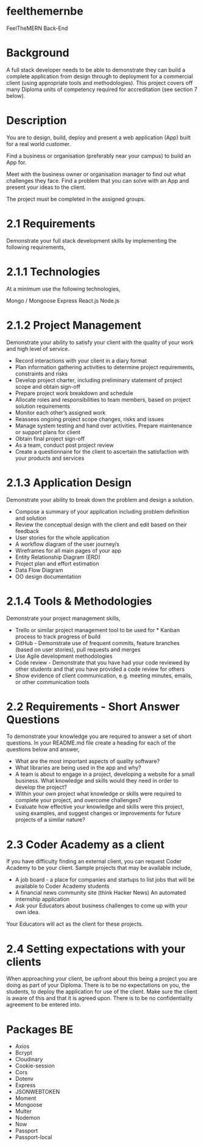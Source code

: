 # feelthemernbe
FeelTheMERN Back-End

# Background
A full stack developer needs to be able to demonstrate they can build a complete application from design through to deployment for a commercial client (using appropriate tools and methodologies). This project covers off many Diploma units of competency required for accreditation (see section 7 below).

# Description
You are to design, build, deploy and present a web application (App) built for a real world customer.

Find a business or organisation (preferably near your campus) to build an App for.

Meet with the business owner or organisation manager to find out what challenges they face. Find a problem that you can solve with an App and present your ideas to the client.

The project must be completed in the assigned groups.

# 2.1 Requirements
Demonstrate your full stack development skills by implementing the following requirements,

# 2.1.1 Technologies
At a minimum use the following technologies,

Mongo / Mongoose
Express
React.js
Node.js

# 2.1.2 Project Management
Demonstrate your ability to satisfy your client with the quality of your work and high level of service.

* Record interactions with your client in a diary format
* Plan information gathering activities to determine project requirements, constraints and risks
* Develop project charter, including preliminary statement of project scope and obtain sign-off
* Prepare project work breakdown and schedule
* Allocate roles and responsibilities to team members, based on project solution requirements
* Monitor each other’s assigned work
* Reassess ongoing project scope changes, risks and issues
* Manage system testing and hand over activities. Prepare maintenance or support plans for client
* Obtain final project sign-off
* As a team, conduct post project review
* Create a questionnaire for the client to ascertain the satisfaction with your products and services

# 2.1.3 Application Design
Demonstrate your ability to break down the problem and design a solution.

* Compose a summary of your application including problem definition and solution
* Review the conceptual design with the client and edit based on their feedback
* User stories for the whole application
* A workflow diagram of the user journey/s
* Wireframes for all main pages of your app
* Entity Relationship Diagram (ERD)
* Project plan and effort estimation
* Data Flow Diagram
* OO design documentation

# 2.1.4 Tools & Methodologies
Demonstrate your project management skills,

* Trello or similar project management tool to be used for * Kanban process to track progress of build
* GitHub - Demonstrate use of frequent commits, feature branches (based on user stories), pull requests and merges
* Use Agile development methodologies
* Code review - Demonstrate that you have had your code reviewed by other students and that you have provided a code review for others
* Show evidence of client communication, e.g. meeting minutes, emails, or other communication tools

# 2.2 Requirements - Short Answer Questions
To demonstrate your knowledge you are required to answer a set of short questions. In your README.md file create a heading for each of the questions below and answer,

* What are the most important aspects of quality software?
* What libraries are being used in the app and why?
* A team is about to engage in a project, developing a website for a small business. What knowledge and skills would they need in order to develop the project?
* Within your own project what knowledge or skills were required to complete your project, and overcome challenges?
* Evaluate how effective your knowledge and skills were this project, using examples, and suggest changes or improvements for future projects of a similar nature?

# 2.3 Coder Academy as a client
If you have difficulty finding an external client, you can request Coder Academy to be your client. Sample projects that may be available include,

* A job board - a place for companies and startups to list jobs that will be available to Coder Academy students
* A financial news community site (think Hacker News)
An automated internship application
* Ask your Educators about business challenges to come up with your own idea.

Your Educators will act as the client for these projects.

# 2.4 Setting expectations with your clients
When approaching your client, be upfront about this being a project you are doing as part of your Diploma.
There is to be no expectations on you, the students, to deploy the application for use of the client. Make sure the client is aware of this and that it is agreed upon.
There is to be no confidentiality agreement to be entered into.

# Packages BE

* Axios
* Bcrypt
* Cloudinary
* Cookie-session
* Cors
* Dotenv
* Express
* JSONWEBTOKEN
* Moment
* Mongoose
* Multer
* Nodemon
* Now
* Passport
* Passport-local
